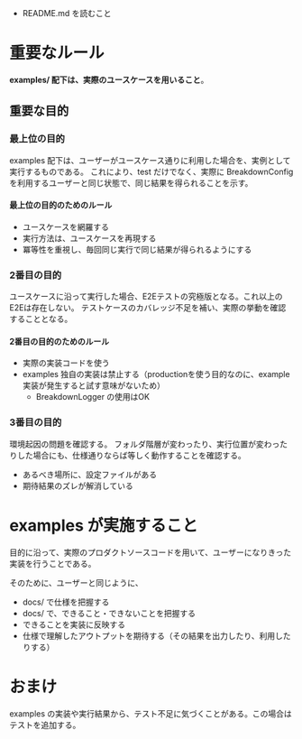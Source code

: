 - README.md を読むこと

# 重要なルール

**examples/ 配下は、実際のユースケースを用いること**。

## 重要な目的

### 最上位の目的

examples 配下は、ユーザーがユースケース通りに利用した場合を、実例として実行するものである。
これにより、test だけでなく、実際に BreakdownConfig を利用するユーザーと同じ状態で、同じ結果を得られることを示す。

#### 最上位の目的のためのルール

- ユースケースを網羅する
- 実行方法は、ユースケースを再現する
- 冪等性を重視し、毎回同じ実行で同じ結果が得られるようにする

### 2番目の目的

ユースケースに沿って実行した場合、E2Eテストの究極版となる。これ以上のE2Eは存在しない。
テストケースのカバレッジ不足を補い、実際の挙動を確認することとなる。

#### 2番目の目的のためのルール

- 実際の実装コードを使う
- examples 独自の実装は禁止する（productionを使う目的なのに、example実装が発生すると試す意味がないため）
  - BreakdownLogger の使用はOK

### 3番目の目的

環境起因の問題を確認する。
フォルダ階層が変わったり、実行位置が変わったりした場合にも、仕様通りならば等しく動作することを確認する。

- あるべき場所に、設定ファイルがある
- 期待結果のズレが解消している

# examples が実施すること

目的に沿って、実際のプロダクトソースコードを用いて、ユーザーになりきった実装を行うことである。

そのために、ユーザーと同じように、
- docs/ で仕様を把握する
- docs/ で、できること・できないことを把握する
- できることを実装に反映する
- 仕様で理解したアウトプットを期待する（その結果を出力したり、利用したりする）

# おまけ

examples の実装や実行結果から、テスト不足に気づくことがある。この場合はテストを追加する。

